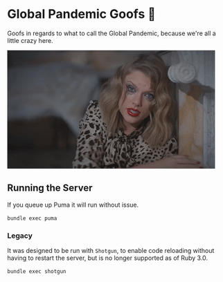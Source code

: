 # Global Pandemic Goofs :microbe:

Goofs in regards to what to call the Global Pandemic, because we're all a little crazy here.

![crazy - blank space - taylor swift][crazy taylor]

## Running the Server

If you queue up Puma it will run without issue.

```
bundle exec puma
```

### Legacy

It was designed to be run with `Shotgun`, to enable code reloading
without having to restart the server, but is no longer supported as of Ruby 3.0.

```
bundle exec shotgun
```

[crazy taylor]: assets/images/crazy-blank-space-taylor-swift.gif
